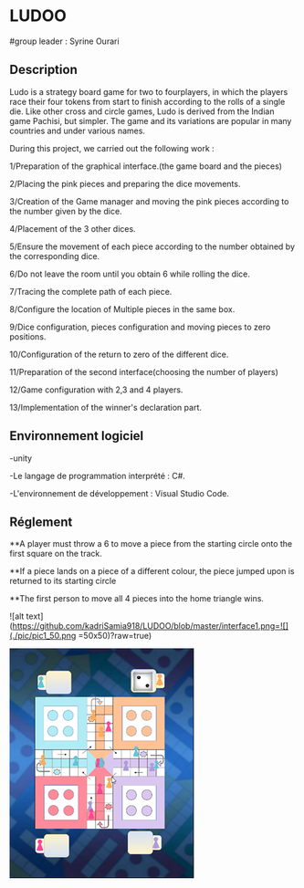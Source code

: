 # LUDOO
#group leader : Syrine Ourari

## Description

Ludo is a strategy board game for two to fourplayers, in which the players race their four tokens from start to finish according to the rolls of a single die. 
Like other cross and circle games, Ludo is derived from the Indian game Pachisi, but simpler. The game and its variations are popular in many countries and under 
various names.

During this project, we carried out the following work : 

1/Preparation of the graphical interface.(the game board and the pieces)

2/Placing the pink pieces and preparing the dice movements.

3/Creation of the Game manager and moving the pink pieces according to the number given by the dice.

4/Placement of the 3 other dices.

5/Ensure the movement of each piece according to the number obtained by the corresponding dice.

6/Do not leave the room until you obtain 6 while rolling the dice.

7/Tracing the complete path of each piece.

8/Configure the location of Multiple pieces in the same box.

9/Dice configuration, pieces configuration and moving pieces to zero positions.

10/Configuration of the return to zero of the different dice.

11/Preparation of the second interface(choosing the number of players)

12/Game configuration with 2,3 and 4 players.

13/Implementation of the winner's declaration part.

## Environnement logiciel

-unity

-Le langage de programmation interprété : C#.

-L'environnement de développement : Visual Studio Code.

## Réglement
**A player must throw a 6 to move a piece from the starting circle onto
the first square on the track.

**If a piece lands on a piece of a different colour, the piece jumped upon
is returned to its starting circle

**The first person to move all 4 pieces into the home triangle wins.

![alt text](https://github.com/kadriSamia918/LUDOO/blob/master/interface1.png=![](./pic/pic1_50.png =50x50)?raw=true)

![alt text](https://github.com/kadriSamia918/LUDOO/blob/master/cptr1.png?raw=true)


